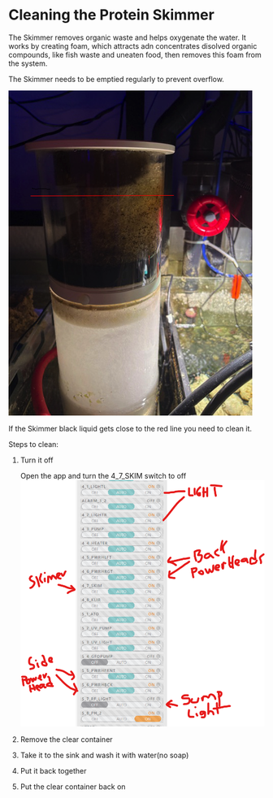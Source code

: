 # Cleaning the Protein Skimmer

The Skimmer removes organic waste and helps oxygenate the water.  It works by creating foam, which attracts adn concentrates disolved organic compounds, like fish waste and uneaten food, then removes this foam from the system.

The Skimmer needs to be emptied regularly to prevent overflow.

![alt text](image-8.png)

If the Skimmer black liquid gets close to the red line you need to clean it.

Steps to clean:

1. Turn it off

    Open the app and turn the 4_7_SKIM switch to off
    ![alt text](image-6.png)

2. Remove the clear container

3. Take it to the sink and wash it with water(no soap)

4. Put it back together

5. Put the clear container back on